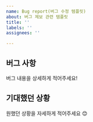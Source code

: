 ```yaml
---
name: Bug report(버그 수정 템플릿)
about: 버그 제보 관련 템플릿
title: ''
labels: ''
assignees: ''

---
```


## 버그 사항
버그 내용을 상세하게 적어주세요!
<!-- 버그를 발견하기 위한 순서가 있다면, 함께 기록해주세요. -->

## 기대했던 상황
원했던 상황을 자세하게 적어주세요 😊
